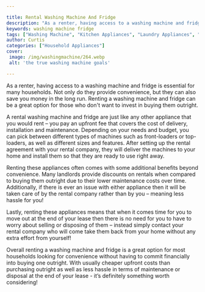 ```yaml
---

title: Rental Washing Machine And Fridge
description: "As a renter, having access to a washing machine and fridge is essential for many households. Not only do they provide convenience,...get more detail"
keywords: washing machine fridge
tags: ["Washing Machine", "Kitchen Appliances", "Laundry Appliances", "Clean Appliance"]
author: Curtis
categories: ["Household Appliances"]
cover: 
 image: /img/washingmachine/264.webp
 alt: 'the true washing machine goals'

---
```


As a renter, having access to a washing machine and fridge is essential for many households. Not only do they provide convenience, but they can also save you money in the long run. Renting a washing machine and fridge can be a great option for those who don't want to invest in buying them outright.

A rental washing machine and fridge are just like any other appliance that you would rent – you pay an upfront fee that covers the cost of delivery, installation and maintenance. Depending on your needs and budget, you can pick between different types of machines such as front-loaders or top-loaders, as well as different sizes and features. After setting up the rental agreement with your rental company, they will deliver the machines to your home and install them so that they are ready to use right away. 

Renting these appliances often comes with some additional benefits beyond convenience. Many landlords provide discounts on rentals when compared to buying them outright due to their lower maintenance costs over time. Additionally, if there is ever an issue with either appliance then it will be taken care of by the rental company rather than by you – meaning less hassle for you! 

Lastly, renting these appliances means that when it comes time for you to move out at the end of your lease then there is no need for you to have to worry about selling or disposing of them – instead simply contact your rental company who will come take them back from your home without any extra effort from yourself! 

Overall renting a washing machine and fridge is a great option for most households looking for convenience without having to commit financially into buying one outright. With usually cheaper upfront costs than purchasing outright as well as less hassle in terms of maintenance or disposal at the end of your lease - it’s definitely something worth considering!

